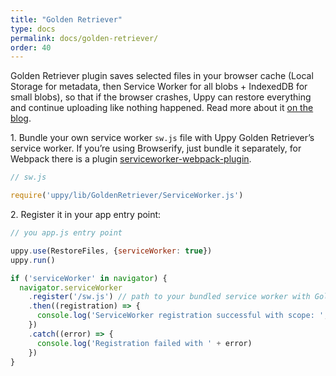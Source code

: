```yaml
---
title: "Golden Retriever"
type: docs
permalink: docs/golden-retriever/
order: 40
---
```


Golden Retriever plugin saves selected files in your browser cache (Local Storage for metadata, then Service Worker for all blobs + IndexedDB for small blobs), so that if the browser crashes, Uppy can restore everything and continue uploading like nothing happened. Read more about it [on the blog](https://uppy.io/blog/2017/07/golden-retriever/).

1\. Bundle your own service worker `sw.js` file with Uppy Golden Retriever’s service worker. If you’re using Browserify, just bundle it separately, for Webpack there is a plugin [serviceworker-webpack-plugin](https://github.com/oliviertassinari/serviceworker-webpack-plugin).

```js
// sw.js

require('uppy/lib/GoldenRetriever/ServiceWorker.js')
```

2\. Register it in your app entry point:

```js
// you app.js entry point

uppy.use(RestoreFiles, {serviceWorker: true})
uppy.run()

if ('serviceWorker' in navigator) {
  navigator.serviceWorker
    .register('/sw.js') // path to your bundled service worker with Golden Retriever service worker
    .then((registration) => {
      console.log('ServiceWorker registration successful with scope: ', registration.scope)
    })
    .catch((error) => {
      console.log('Registration failed with ' + error)
    })
}
```
